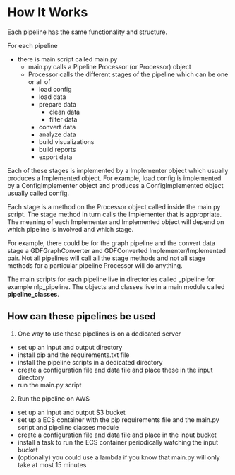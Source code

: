 # How It Works

Each pipeline has the same functionality and structure.

For each pipeline
- there is main script called main.py
  - main.py calls a Pipeline Processor (or Processor) object
  - Processor calls the different stages of the pipeline which can be one or all of
    - load config
    - load data
    - prepare data
      - clean data
      - filter data
    - convert data
    - analyze data
    - build visualizations
    - build reports
    - export data

Each of these stages is implemented by a Implementer object which usually produces a Implemented object.
For example, load config is implemented by a ConfigImplementer object and produces a ConfigImplemented object usually called config.

Each stage is a method on the Processor object called inside the main.py script. The stage method in turn calls the Implementer that is appropriate.
The meaning of each Implementer and Implemented object will depend on which pipeline is involved and which stage.

For example, there could be for the graph pipeline and the convert data stage a GDFGraphConverter and GDFConverted Implementer/Implemented pair. Not all pipelines will call all the stage methods and not all stage methods for a particular pipeline Processor will do anything.

The main scripts for each pipeline live in directories called <type>_pipeline for example nlp_pipeline. The objects and classes live in a main module called **pipeline_classes**.
  
## How can these pipelines be used
  
1. One way to use these pipelines is on a dedicated server
  - set up an input and output directory
  - install pip and the requirements.txt file
  - install the pipeline scripts in a dedicated directory 
  - create a configuration file and data file and place these in the input directory
  - run the main.py script

2. Run the pipeline on AWS
  - set up an input and output S3 bucket
  - set up a ECS container with the pip requirements file and the main.py script and pipeline classes module
  - create a configuration file and data file and place in the input bucket
  - install a task to run the ECS container periodically watching the input bucket
  - (optionally) you could use a lambda if you know that main.py will only take at most 15 minutes




